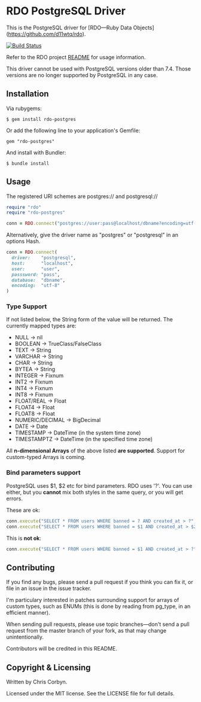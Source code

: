 # RDO PostgreSQL Driver

This is the PostgreSQL driver for [RDO—Ruby Data Objects]
(https://github.com/d11wtq/rdo).

[![Build Status](https://secure.travis-ci.org/d11wtq/rdo-postgres.png?branch=master)](http://travis-ci.org/d11wtq/rdo-postgres)

Refer to the RDO project [README](https://github.com/d11wtq/rdo) for usage
information.

This driver cannot be used with PostgreSQL versions older than 7.4. Those
versions are no longer supported by PostgreSQL in any case.

## Installation

Via rubygems:

    $ gem install rdo-postgres

Or add the following line to your application's Gemfile:

    gem "rdo-postgres"

And install with Bundler:

    $ bundle install

## Usage

The registered URI schemes are postgres:// and postgresql://

``` ruby
require "rdo"
require "rdo-postgres"

conn = RDO.connect("postgres://user:pass@localhost/dbname?encoding=utf-8")
```

Alternatively, give the driver name as "postgres" or "postgresql" in an
options Hash.

``` ruby
conn = RDO.connect(
  driver:    "postgresql",
  host:      "localhost",
  user:      "user",
  passsword: "pass",
  database:  "dbname",
  encoding:  "utf-8"
)
```

### Type Support

If not listed below, the String form of the value will be returned. The
currently mapped types are:

  - NULL -> nil
  - BOOLEAN -> TrueClass/FalseClass
  - TEXT -> String
  - VARCHAR -> String
  - CHAR -> String
  - BYTEA -> String
  - INTEGER -> Fixnum
  - INT2 -> Fixnum
  - INT4 -> Fixnum
  - INT8 -> Fixnum
  - FLOAT/REAL -> Float
  - FLOAT4 -> Float
  - FLOAT8 -> Float
  - NUMERIC/DECIMAL -> BigDecimal
  - DATE -> Date
  - TIMESTAMP -> DateTime (in the system time zone)
  - TIMESTAMPTZ -> DateTime (in the specified time zone)

All **n-dimensional Arrays** of the above listed **are supported**. Support
for custom-typed Arrays is coming.

### Bind parameters support

PostgreSQL uses $1, $2 etc for bind parameters. RDO uses '?'. You can use
either, but you **cannot** mix both styles in the same query, or you will
get errors.

These are ok:

``` ruby
conn.execute("SELECT * FROM users WHERE banned = ? AND created_at > ?", true, 1.week.ago)
conn.execute("SELECT * FROM users WHERE banned = $1 AND created_at > $2", true, 1.week.ago)
```

This is **not ok**:

``` ruby
conn.execute("SELECT * FROM users WHERE banned = $1 AND created_at > ?", true, 1.week.ago)
```

## Contributing

If you find any bugs, please send a pull request if you think you can
fix it, or file in an issue in the issue tracker.

I'm particulary interested in patches surrounding support for arrays of
custom types, such as ENUMs (this is done by reading from pg_type, in an
efficient manner).

When sending pull requests, please use topic branches—don't send a pull
request from the master branch of your fork, as that may change
unintentionally.

Contributors will be credited in this README.

## Copyright & Licensing

Written by Chris Corbyn.

Licensed under the MIT license. See the LICENSE file for full details.
